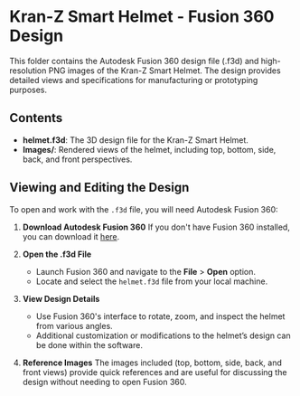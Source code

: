 # Kran-Z Smart Helmet - Fusion 360 Design

This folder contains the Autodesk Fusion 360 design file (.f3d) and high-resolution PNG images of the Kran-Z Smart Helmet. The design provides detailed views and specifications for manufacturing or prototyping purposes.

## Contents

- **helmet.f3d**: The 3D design file for the Kran-Z Smart Helmet.
- **Images/**: Rendered views of the helmet, including top, bottom, side, back, and front perspectives.

## Viewing and Editing the Design

To open and work with the `.f3d` file, you will need Autodesk Fusion 360:

1. **Download Autodesk Fusion 360** If you don't have Fusion 360 installed, you can download it [here](https://www.autodesk.com/products/fusion-360/overview).
2. **Open the .f3d File**

   - Launch Fusion 360 and navigate to the **File** > **Open** option.
   - Locate and select the `helmet.f3d` file from your local machine.
3. **View Design Details**

   - Use Fusion 360's interface to rotate, zoom, and inspect the helmet from various angles.
   - Additional customization or modifications to the helmet’s design can be done within the software.
4. **Reference Images**
   The images included (top, bottom, side, back, and front views) provide quick references and are useful for discussing the design without needing to open Fusion 360.

